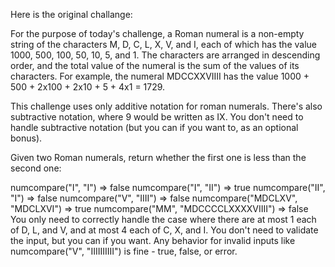 Here is the original challange:

For the purpose of today's challenge, a Roman numeral is a non-empty string of the characters M, D, C, L, X, V, and I, each of which has the value 1000, 500, 100, 50, 10, 5, and 1. The characters are arranged in descending order, and the total value of the numeral is the sum of the values of its characters. For example, the numeral MDCCXXVIIII has the value 1000 + 500 + 2x100 + 2x10 + 5 + 4x1 = 1729.

This challenge uses only additive notation for roman numerals. There's also subtractive notation, where 9 would be written as IX. You don't need to handle subtractive notation (but you can if you want to, as an optional bonus).

Given two Roman numerals, return whether the first one is less than the second one:

numcompare("I", "I") => false
numcompare("I", "II") => true
numcompare("II", "I") => false
numcompare("V", "IIII") => false
numcompare("MDCLXV", "MDCLXVI") => true
numcompare("MM", "MDCCCCLXXXXVIIII") => false
You only need to correctly handle the case where there are at most 1 each of D, L, and V, and at most 4 each of C, X, and I. You don't need to validate the input, but you can if you want. Any behavior for invalid inputs like numcompare("V", "IIIIIIIIII") is fine - true, false, or error.

